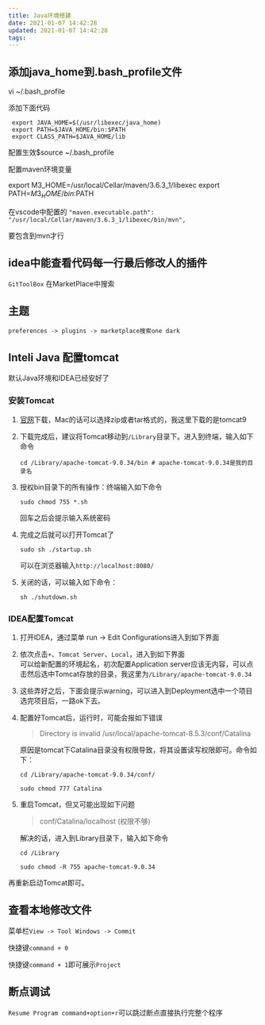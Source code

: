 ```yaml
---
title: Java环境搭建
date: 2021-01-07 14:42:28
updated: 2021-01-07 14:42:28
tags:
---
```



## 添加java_home到.bash_profile文件

vi ~/.bash_profile

添加下面代码

```bin
 export JAVA_HOME=$(/usr/libexec/java_home)
 export PATH=$JAVA_HOME/bin:$PATH
 export CLASS_PATH=$JAVA_HOME/lib
```

配置生效$source ~/.bash_profile

配置maven环境变量

export M3_HOME=/usr/local/Cellar/maven/3.6.3_1/libexec
export PATH=$M3_HOME/bin:$PATH

在vscode中配置的    `"maven.executable.path": "/usr/local/Cellar/maven/3.6.3_1/libexec/bin/mvn",`

要包含到mvn才行

## idea中能查看代码每一行最后修改人的插件

`GitToolBox` 在MarketPlace中搜索

## 主题

`preferences -> plugins -> marketplace搜索one dark`

## Inteli Java 配置tomcat

默认Java环境和IDEA已经安好了

### 安装Tomcat

1. [官网](https://tomcat.apache.org/download-90.cgi)下载，Mac的话可以选择zip或者tar格式的，我这里下载的是tomcat9  

2. 下载完成后，建议将Tomcat移动到`/Library`目录下。进入到终端，输入如下命令

    `cd /Library/apache-tomcat-9.0.34/bin # apache-tomcat-9.0.34是我的目录名`

3. 授权bin目录下的所有操作：终端输入如下命令

    `sudo chmod 755 *.sh`

    回车之后会提示输入系统密码

4. 完成之后就可以打开Tomcat了

    `sudo sh ./startup.sh`

    可以在浏览器输入`http://localhost:8080/`

5. 关闭的话，可以输入如下命令：

    `sh ./shutdown.sh`

### IDEA配置Tomcat

1. 打开IDEA，通过菜单 run -> Edit Configurations进入到如下界面  

2. 依次点击`+`、`Tomcat Server`、`Local`，进入到如下界面  
    可以给新配置的环境起名，初次配置Application server应该无内容，可以点击然后选中Tomcat存放的目录，我这里为`/Library/apache-tomcat-9.0.34`

3. 这些弄好之后，下面会提示warning，可以进入到Deployment选中一个项目  
    选完项目后，一路ok下去。

4. 配置好Tomcat后，运行时，可能会报如下错误

    > Directory is invalid /usr/local/apache-tomcat-8.5.3/conf/Catalina

    原因是tomcat下Catalina目录没有权限导致，将其设置读写权限即可。命令如下：

    `cd /Library/apache-tomcat-9.0.34/conf/`

    `sudo chmod 777 Catalina`

5. 重启Tomcat，但又可能出现如下问题

    > conf/Catalina/localhost (权限不够)

    解决的话，进入到Library目录下，输入如下命令

    `cd /Library`

    `sudo chmod -R 755 apache-tomcat-9.0.34`

再重新启动Tomcat即可。

## 查看本地修改文件

菜单栏`View -> Tool Windows -> Commit`

快捷键`command + 0`

快捷键`command + 1`即可展示`Project`

## 断点调试

`Resume Program command+option+r`可以跳过断点直接执行完整个程序
